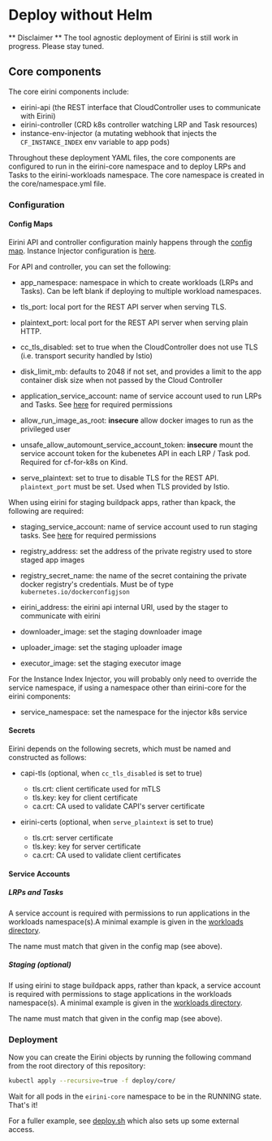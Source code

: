 # Deploy without Helm

** Disclaimer ** The tool agnostic deployment of Eirini is still work in progress. Please stay tuned.

## Core components

The core eirini components include:

- eirini-api (the REST interface that CloudController uses to communicate with Eirini)
- eirini-controller (CRD k8s controller watching LRP and Task resources)
- instance-env-injector (a mutating webhook that injects the `CF_INSTANCE_INDEX` env variable to app pods)

Throughout these deployment YAML files, the core components are configured to
run in the eirini-core namespace and to deploy LRPs and Tasks to the
eirini-workloads namespace. The core namespace is created in the
core/namespace.yml file.

### Configuration

#### Config Maps

Eirini API and controller configuration mainly happens through the [config map](../deploy/core/api-configmap.yml). Instance Injector configuration is [here](../deploy/core/instance-index-env-injector-configmap.yml).

For API and controller, you can set the following:

- app_namespace: namespace in which to create workloads (LRPs and Tasks).
  Can be left blank if deploying to multiple workload namespaces.

- tls_port: local port for the REST API server when serving TLS.

- plaintext_port: local port for the REST API server when serving plain HTTP.

- cc_tls_disabled: set to true when the CloudController does not use TLS (i.e. transport security handled by Istio)

- disk_limit_mb: defaults to 2048 if not set, and provides a limit to the app container disk size when not passed by the Cloud Controller

- application_service_account: name of service account used to run LRPs and Tasks. See [here](#lrps-and-tasks) for required permissions

- allow_run_image_as_root: **insecure** allow docker images to run as the privileged user

- unsafe_allow_automount_service_account_token: **insecure** mount the service account token for the kubenetes API in each LRP / Task pod. Required for cf-for-k8s on Kind.

- serve_plaintext: set to true to disable TLS for the REST API. `plaintext_port` must be set. Used when TLS provided by Istio.

When using eirini for staging buildpack apps, rather than kpack, the following are required:

- staging_service_account: name of service account used to run staging tasks. See [here](#lrps-and-tasks) for required permissions

- registry_address: set the address of the private registry used to store staged app images

- registry_secret_name: the name of the secret containing the private docker registry's credentials. Must be of type `kubernetes.io/dockerconfigjson`

- eirini_address: the eirini api internal URI, used by the stager to communicate with eirini

- downloader_image: set the staging downloader image

- uploader_image: set the staging uploader image

- executor_image: set the staging executor image

For the Instance Index Injector, you will probably only need to override the service namespace, if using a namespace other than eirini-core for the eirini components:

- service_namespace: set the namespace for the injector k8s service

#### Secrets

Eirini depends on the following secrets, which must be named and constructed as follows:

- capi-tls (optional, when `cc_tls_disabled` is set to true)
  * tls.crt: client certificate used for mTLS
  * tls.key: key for client certificate
  * ca.crt: CA used to validate CAPI's server certificate

- eirini-certs (optional, when `serve_plaintext` is set to true)
  * tls.crt: server certificate
  * tls.key: key for server certificate
  * ca.crt: CA used to validate client certificates

#### Service Accounts

##### LRPs and Tasks

A service account is required with permissions to run applications in the workloads namespace(s).A minimal example is given in the [workloads directory](../deploy/workloads/app-rbac.yml).

The name must match that given in the config map (see above).

##### Staging (optional)

If using eirini to stage buildpack apps, rather than kpack, a service account is required with permissions to stage applications in the workloads namespace(s). A minimal example is given in the [workloads directory](../deploy/workloads/staging-rbac.yml).

The name must match that given in the config map (see above).

### Deployment

Now you can create the Eirini objects by running the following command from the root directory of this repository:

```bash
kubectl apply --recursive=true -f deploy/core/
```

Wait for all pods in the `eirini-core` namespace to be in the RUNNING state. That's it!

For a fuller example, see [deploy.sh](../deploy/scripts/deploy.sh) which also sets up some external access.
